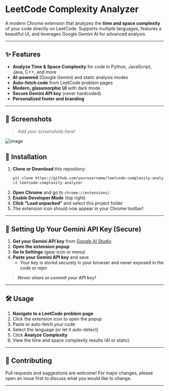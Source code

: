 # LeetCode Complexity Analyzer

A modern Chrome extension that analyzes the **time and space complexity** of your code directly on LeetCode. Supports multiple languages, features a beautiful UI, and leverages Google Gemini AI for advanced analysis.

---

## ✨ Features
- **Analyze Time & Space Complexity** for code in Python, JavaScript, Java, C++, and more
- **AI-powered** (Google Gemini) and static analysis modes
- **Auto-fetch code** from LeetCode problem pages
- **Modern, glassmorphic UI** with dark mode
- **Secure Gemini API key** (never hardcoded)
- **Personalized footer and branding**

---

## 📸 Screenshots

> _Add your screenshots here!_

![image](https://github.com/user-attachments/assets/2ca01ce4-5416-4cdc-afef-85b7843168a4)


## 🚀 Installation

1. **Clone or Download** this repository:
   ```bash
   git clone https://github.com/yourusername/leetcode-complexity-analyzer.git
   cd leetcode-complexity-analyzer
   ```
2. **Open Chrome** and go to `chrome://extensions/`
3. **Enable Developer Mode** (top right)
4. **Click "Load unpacked"** and select this project folder
5. The extension icon should now appear in your Chrome toolbar!

---

## 🔑 Setting Up Your Gemini API Key (Secure)

1. **Get your Gemini API key** from [Google AI Studio](https://aistudio.google.com/app/apikey)
2. **Open the extension popup**
3. **Go to Settings** (gear icon or menu)
4. **Paste your Gemini API key** and save
   - Your key is stored securely in your browser and never exposed in the code or repo

> _**Never share or commit your API key!**_

---

## 🛠️ Usage

1. **Navigate to a LeetCode problem page**
2. Click the extension icon to open the popup
3. Paste or auto-fetch your code
4. Select the language (or let it auto-detect)
5. Click **Analyze Complexity**
6. View the time and space complexity results (AI or static)

---

## 🤝 Contributing

Pull requests and suggestions are welcome! For major changes, please open an issue first to discuss what you would like to change.

---
